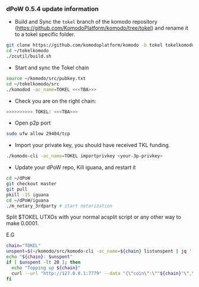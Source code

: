 ### dPoW 0.5.4 update information

- Build and Sync the `tokel` branch of the komodo repository (https://github.com/KomodoPlatform/komodo/tree/tokel) and rename it to a tokel specific folder.

```bash
git clone https://github.com/komodoplatform/komodo -b tokel tokelkomodo
cd ~/tokelkomodo
./zcutil/build.sh
```

- Start and sync the Tokel chain

```bash
source ~/komodo/src/pubkey.txt
cd ~/tokelkomodo/src
./komodod -ac_name=TOKEL <<<TBA>>>
```

- Check you are on the right chain:

```bash
>>>>>>>>>> TOKEL: <<<TBA>>>
```

- Open p2p port

```bash
sudo ufw allow 29404/tcp
```

- Import your private key, you should have received TKL funding.

```bash
./komodo-cli -ac_name=TOKEL importprivkey <your-3p-privkey>
```

- Update your dPoW repo, Kill iguana, and restart it

```bash
cd ~/dPoW
git checkout master
git pull
pkill -15 iguana
cd ~/dPoW/iguana
./m_notary_3rdparty # start notarization
```

Split $TOKEL UTXOs with your normal acsplit script or any other way to make 0.0001.

E.G

```bash
chain="TOKEL"
unspent=$(~/komodo/src/komodo-cli -ac_name=${chain} listunspent | jq '[.[] | select (.generated==false and .amount==0.0001 and .spendable==true and (.scriptPubKey == "'${pubkey}'"))] | length')
echo "${chain}: $unspent"
if [ $unspent -lt 20 ]; then
  echo "Topping up ${chain}"
  curl --url "http://127.0.0.1:7779" --data "{\"coin\":\""${chain}"\",\"agent\":\"iguana\",\"method\":\"splitfunds\",\"satoshis\":\"10000\",\"sendflag\":1,\"duplicates\":"20"}"
fi
```
